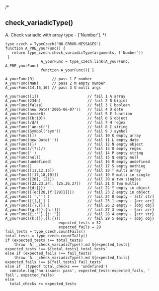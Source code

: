 /*
## check_variadicType()
A. Check variadic with array type - ['Number'].
*/

    type_czech = TypeCzech('NO-ERROR-MESSAGES')
    function A_PRE_yourFunc() {
       return type_czech.check_variadicType(arguments, ['Number'])
     }
                    A_yourFunc = type_czech.link(A_yourFunc, A_PRE_yourFunc) 
                    function A_yourFunc(){ }

    A_yourFunc(9)        // pass 1 F number
    A_yourFunc(NaN)      // pass 2 M empty number
    A_yourFunc(14,15,16) // pass 3 U multi args

    A_yourFunc([1])                      // fail 1 A array
    A_yourFunc(234n)                     // fail 2 B bigint
    A_yourFunc(false)                    // fail 3 C boolean
    A_yourFunc(new Date('2005-06-07'))   // fail 4 D date
    A_yourFunc(a=>a+8)                   // fail 5 E function
    A_yourFunc({b:10})                   // fail 6 G object
    A_yourFunc(/d/)                      // fail 7 H regex
    A_yourFunc('an-str')                 // fail 8 I string
    A_yourFunc(Symbol('sym'))            // fail 9 J symbol
    A_yourFunc([])                       // fail 10 K empty array
    A_yourFunc(new Date(''))             // fail 11 L empty date
    A_yourFunc({})                       // fail 12 N empty object
    A_yourFunc(/(?:)/)                   // fail 13 O empty regex
    A_yourFunc('')                       // fail 14 P empty string
    A_yourFunc(null)                     // fail 15 Q empty null
    A_yourFunc(undefined)                // fail 16 R empty undefined
    A_yourFunc()                         // fail 17 S empty nothing
    A_yourFunc([11,12,13])               // fail 18 T multi array
    A_yourFunc([[17,18,19]])             // fail 19 V multi in single
    A_yourFunc([20], [21])               // fail 20 W two singles
    A_yourFunc([22,23,24], [25,26,27])   // fail 21 X two multis
    A_yourFunc({d:{}})                   // fail 22 Y empty in object
    A_yourFunc([{e:[28,{f:[29]}]}])      // fail 23 Z empty in object
    A_yourFunc(['',''] )                 // fail 24 0 empty - [str str]
    A_yourFunc([[],[]] )                 // fail 25 1 empty - [arr arr]
    A_yourFunc([{},{}] )                 // fail 26 2 empty - [obj obj]
    A_yourFunc({g:[]},{h:[]})            // fail 27 3 empty - {arr arr}
    A_yourFunc({i:''},{j:''})            // fail 28 4 empty - {str str}
    A_yourFunc({k:{}},{l:{}})            // fail 29 5 empty - {obj obj}
                            expected_tests = 32
                            expected_fails = 29
    fail_tests = type_czech.countFails()
    total_tests = type_czech.countTally()
    if (expected_tests !== total_tests) 
        throw `A. _check_variadicType().md ${expected_tests} expected_tests !== ${total_tests} total_tests`
    else if (expected_fails !== fail_tests) 
        throw `A. _check_variadicType().md ${expected_fails} expected_fails !== ${fail_tests} fail_tests`
    else if  (typeof total_checks === 'undefined')
      console.log('no-issues: pass', expected_tests-expected_fails, ' fail', expected_fails)
    else
      total_checks += expected_tests





